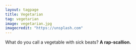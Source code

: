 ```yaml
---
layout: tagpage
title: Vegetarian
tag: vegetarian
image: vegetarian.jpg
imagecredit: "https://unsplash.com"
---
```

What do you call a vegetable with sick beats?
__A rap-scallion.__